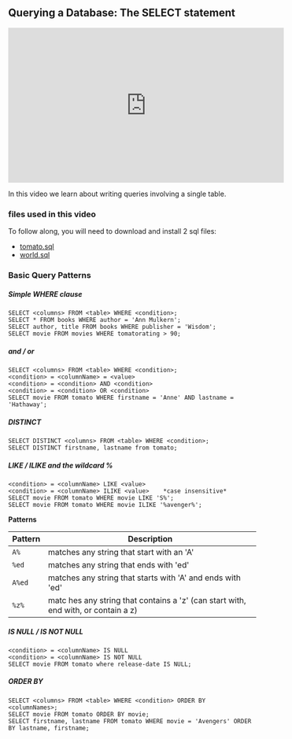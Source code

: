 ## Querying a Database: The SELECT statement


<iframe width="560" height="315" src="https://www.youtube.com/embed/ScIHpVrSwwY" frameborder="0" allowfullscreen></iframe>


In this video we learn about writing queries involving a single table.

### files used in this video
To follow along, you will need to download and install 2 sql files:

* [tomato.sql](https://raw.githubusercontent.com/zacharski/devCourse/master/sqlFiles/tomato.sql)
* [world.sql](https://raw.githubusercontent.com/zacharski/devCourse/master/sqlFiles/world.sql)

### Basic Query Patterns

##### Simple WHERE clause

	SELECT <columns> FROM <table> WHERE <condition>;
	SELECT * FROM books WHERE author = 'Ann Mulkern';
    SELECT author, title FROM books WHERE publisher = 'Wisdom';
    SELECT movie FROM movies WHERE tomatorating > 90;

##### and / or
	SELECT <columns> FROM <table> WHERE <condition>;
	<condition> = <columnName> = <value>
	<condition> = <condition> AND <condition>
	<condition> = <condition> OR <condition>
	SELECT movie FROM tomato WHERE firstname = 'Anne' AND lastname = 'Hathaway';

##### DISTINCT

	SELECT DISTINCT <columns> FROM <table> WHERE <condition>;
	SELECT DISTINCT firstname, lastname from tomato;


##### LIKE / ILIKE  and the wildcard %

	<condition> = <columnName> LIKE <value>
	<condition> = <columnName> ILIKE <value>    *case insensitive* 
	SELECT movie FROM tomato WHERE movie LIKE 'S%';
	SELECT movie FROM tomato WHERE movie ILIKE '%avenger%';

**Patterns**

Pattern | Description
--- | ---
`A%` | matches any string that start with an 'A' 
`%ed` | matches any string that ends with 'ed'
`A%ed` | matches any string that starts with 'A' and ends with 'ed'
`%z%` | matc hes any string that contains a 'z' (can start with, end with, or contain a z)


##### IS NULL / IS NOT NULL

	<condition> = <columnName> IS NULL
	<condition> = <columnName> IS NOT NULL
    SELECT movie FROM tomato where release-date IS NULL;

##### ORDER BY 

	SELECT <columns> FROM <table> WHERE <condition> ORDER BY <columnNames>;
	SELECT movie FROM tomato ORDER BY movie;
	SELECT firstname, lastname FROM tomato WHERE movie = 'Avengers' ORDER BY lastname, firstname;

